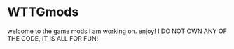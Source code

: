 # WTTGmods
welcome to the game mods i am working on. enjoy!
I DO NOT OWN ANY OF THE CODE, IT IS ALL FOR FUN!
